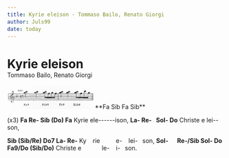 ```yaml
---
title: Kyrie eleison - Tommaso Bailo, Renato Giorgi
author: Juls99
date: today
---
```


<h1 style="margin-bottom:0;">Kyrie eleison</h1>
Tommaso Bailo, Renato Giorgi
<br><br>

<img title="a title" alt="Alt text" src="./Kyrie-eleison-Bailo-intro.jpg" width="200"/>
**Fa Sib Fa Sib**


(x3)
**Fa Re- Sib (Do) Fa**
Kyrie ele\--\--\--ison,
**La- Re-&ensp; Sol- Do**
Christe e lei--son,

**Sib (Sib/Re) Do7 La- Re-**
Ky &ensp; rie &ensp; &ensp; &ensp; e- &ensp; lei- &ensp;son,
**Sol- &ensp; &ensp;Re-/Sib Sol- Do Fa9/Do (Sib/Do)** 
Christe e &ensp; &ensp; &ensp; &ensp; le- &ensp; i- &ensp;son.
